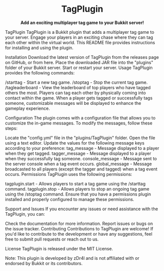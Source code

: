 <h1 align="center">TagPlugin</h1>
<p align="center">
    <b>Add an exciting multiplayer tag game to your Bukkit server!</b>
</p>
TagPlugin
TagPlugin is a Bukkit plugin that adds a multiplayer tag game to your server. Engage your players in an exciting chase where they can tag each other within the virtual world. This README file provides instructions for installing and using the plugin.

Installation
Download the latest version of TagPlugin from the releases page on GitHub, or from here.
Place the downloaded JAR file into the "plugins" folder of your Bukkit server.
Start or restart your server.
Usage
TagPlugin provides the following commands:

/starttag - Start a new tag game.
/stoptag - Stop the current tag game.
/tagleaderboard - View the leaderboard of top players who have tagged others the most.
Players can tag each other by physically coming into contact within the game. When a player gets tagged or successfully tags someone, customizable messages will be displayed to enhance the gameplay experience.

Configuration
The plugin comes with a configuration file that allows you to customize the in-game messages. To modify the messages, follow these steps:

Locate the "config.yml" file in the "plugins/TagPlugin" folder.
Open the file using a text editor.
Update the values for the following message keys according to your preference:
tag_message - Message displayed to a player when they get tagged.
tagger_message - Message displayed to a player when they successfully tag someone.
console_message - Message sent to the server console when a tag event occurs.
global_message - Message broadcasted to all players (except the tagger and tagged) when a tag event occurs.
Permissions
TagPlugin uses the following permissions:

tagplugin.start - Allows players to start a tag game using the /starttag command.
tagplugin.stop - Allows players to stop an ongoing tag game using the /stoptag command.
Ensure that you have a permissions plugin installed and properly configured to manage these permissions.

Support and Issues
If you encounter any issues or need assistance with the TagPlugin, you can:

Check the documentation for more information.
Report issues or bugs on the issue tracker.
Contributing
Contributions to TagPlugin are welcome! If you'd like to contribute to the development or have any suggestions, feel free to submit pull requests or reach out to us.

License
TagPlugin is released under the MIT License.

Note: This plugin is developed by zDr4l and is not affiliated with or endorsed by Bukkit or its contributors.
